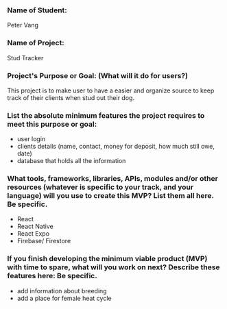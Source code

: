 ### Name of Student: 
  Peter Vang

### Name of Project:
  Stud Tracker

### Project's Purpose or Goal: (What will it do for users?)
  This project is to make user to have a easier and organize source to keep track of their clients when stud out their dog.

### List the absolute minimum features the project requires to meet this purpose or goal:
  * user login
  * clients details (name, contact, money for deposit, how much still owe, date)
  * database that holds all the information

### What tools, frameworks, libraries, APIs, modules and/or other resources (whatever is specific to your track, and your language) will you use to create this MVP? List them all here. Be specific.
  * React
  * React Native
  * React Expo
  * Firebase/ Firestore

### If you finish developing the minimum viable product (MVP) with time to spare, what will you work on next? Describe these features here: Be specific.
  * add information about breeding 
  * add a place for female heat cycle

  